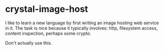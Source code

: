 # crystal-image-host

I like to learn a new language by first writing an image hosting web service in it. The task is nice because it typically involves: http, filesystem access, content inspection, perhaps some crypto.

Don't actually use this.

